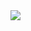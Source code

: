 <img align="center" src="https://github-readme-stats.vercel.app/api?username=snnwer&show_icons=true&theme=dark">